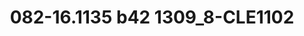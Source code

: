 ---
title: 082-16.1135 b42  1309_8-CLE1102
image: 082-16.1135 b42  1309_8-CLE1102.jpg
brand: sposo
layout: vestito
---